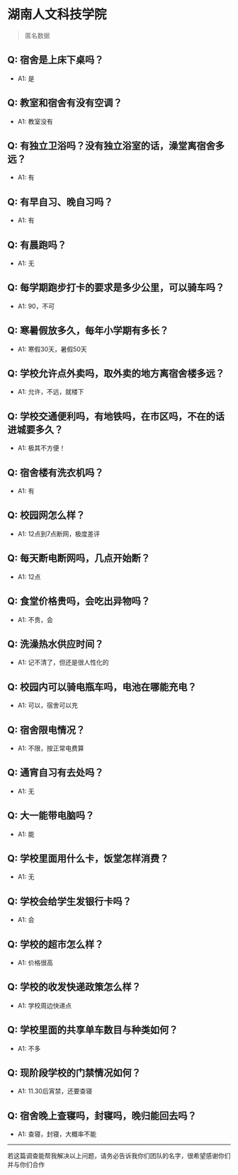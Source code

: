# 湖南人文科技学院

> 匿名数据

## Q: 宿舍是上床下桌吗？

- A1: 是

## Q: 教室和宿舍有没有空调？

- A1: 教室没有

## Q: 有独立卫浴吗？没有独立浴室的话，澡堂离宿舍多远？

- A1: 有

## Q: 有早自习、晚自习吗？

- A1: 有

## Q: 有晨跑吗？

- A1: 无

## Q: 每学期跑步打卡的要求是多少公里，可以骑车吗？

- A1: 90，不可

## Q: 寒暑假放多久，每年小学期有多长？

- A1: 寒假30天，暑假50天

## Q: 学校允许点外卖吗，取外卖的地方离宿舍楼多远？

- A1: 允许，不远，就楼下

## Q: 学校交通便利吗，有地铁吗，在市区吗，不在的话进城要多久？

- A1: 极其不方便！

## Q: 宿舍楼有洗衣机吗？

- A1: 有

## Q: 校园网怎么样？

- A1: 12点到7点断网，极度差评

## Q: 每天断电断网吗，几点开始断？

- A1: 12点

## Q: 食堂价格贵吗，会吃出异物吗？

- A1: 不贵，会

## Q: 洗澡热水供应时间？

- A1: 记不清了，但还是很人性化的

## Q: 校园内可以骑电瓶车吗，电池在哪能充电？

- A1: 可以，宿舍可以充

## Q: 宿舍限电情况？

- A1: 不限，按正常电费算

## Q: 通宵自习有去处吗？

- A1: 无

## Q: 大一能带电脑吗？

- A1: 能

## Q: 学校里面用什么卡，饭堂怎样消费？

- A1: 无

## Q: 学校会给学生发银行卡吗？

- A1: 会

## Q: 学校的超市怎么样？

- A1: 价格很高

## Q: 学校的收发快递政策怎么样？

- A1: 学校周边快递点

## Q: 学校里面的共享单车数目与种类如何？

- A1: 不多

## Q: 现阶段学校的门禁情况如何？

- A1: 11.30后宵禁，还要查寝

## Q: 宿舍晚上查寝吗，封寝吗，晚归能回去吗？

- A1: 查寝，封寝，大概率不能

***

若这篇调查能帮我解决以上问题，请务必告诉我你们团队的名字，很希望感谢你们并与你们合作